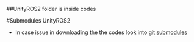 ##UnityROS2 folder is inside codes

#Submodules UnityROS2

* In case issue in downloading the the codes look into [git submodules](https://git-scm.com/book/en/v2/Git-Tools-Submodules)
